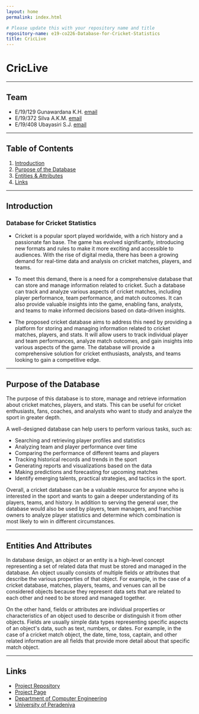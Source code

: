 ```yaml
---
layout: home
permalink: index.html

# Please update this with your repository name and title
repository-name: e19-co226-Database-for-Cricket-Statistics
title: CricLive
---
```


[comment]: # "This is the standard layout for the project, but you can clean this and use your own template"

# CricLive
---

## Team
-  E/19/129 Gunawardana K.H. [email](mailto:e19129@email.com)
-  E/19/372 Silva A.K.M. [email](mailto:e19372@email.com)
-  E/19/408 Ubayasiri S.J. [email](mailto:e19408@email.com)

---
## Table of Contents
1. [Introduction](#introduction)
2. [Purpose of the Database](#purpose-of-the-database)
3. [Entities & Attributes](#entities-and-attributes)
4. [Links](#links)

---
## Introduction
### Database for Cricket Statistics

* Cricket is a popular sport played worldwide, with a rich history and a passionate fan
base. The game has evolved significantly, introducing new formats and rules to make it
more exciting and accessible to audiences. With the rise of digital media, there has been
a growing demand for real-time data and analysis on cricket matches, players, and
teams.

* To meet this demand, there is a need for a comprehensive database that can store and
manage information related to cricket. Such a database can track and analyze various
aspects of cricket matches, including player performance, team performance, and match
outcomes. It can also provide valuable insights into the game, enabling fans, analysts,
and teams to make informed decisions based on data-driven insights.

* The proposed cricket database aims to address this need by providing a platform for
storing and managing information related to cricket matches, players, and stats. It will
allow users to track individual player and team performances, analyze match outcomes,
and gain insights into various aspects of the game. The database will provide a
comprehensive solution for cricket enthusiasts, analysts, and teams looking to gain a
competitive edge.

---
## Purpose of the Database

The purpose of this database is to store, manage and retrieve information about cricket
matches, players, and stats. This can be useful for cricket enthusiasts, fans, coaches, and
analysts who want to study and analyze the sport in greater depth.

A well-designed database can help users to perform various tasks, such as:
* Searching and retrieving player profiles and statistics
* Analyzing team and player performance over time
* Comparing the performance of different teams and players
* Tracking historical records and trends in the sport
* Generating reports and visualizations based on the data
* Making predictions and forecasting for upcoming matches
* Identify emerging talents, practical strategies, and tactics in the sport.

Overall, a cricket database can be a valuable resource for anyone who is interested in the
sport and wants to gain a deeper understanding of its players, teams, and history.
In addition to serving the general user, the database would also be used by players,
team managers, and franchise owners to analyze player statistics and determine which
combination is most likely to win in different circumstances.

---
## Entities And Attributes

In database design, an object or an entity is a high-level concept representing a set of
related data that must be stored and managed in the database. An object usually
consists of multiple fields or attributes that describe the various properties of that
object. For example, in the case of a cricket database, matches, players, teams, and
venues can all be considered objects because they represent data sets that are related
to each other and need to be stored and managed together.

On the other hand, fields or attributes are individual properties or characteristics of an
object used to describe or distinguish it from other objects. Fields are usually simple
data types representing specific aspects of an object's data, such as text, numbers, or
dates. For example, in the case of a cricket match object, the date, time, toss, captain,
and other related information are all fields that provide more detail about that specific
match object.

---
## Links

- [Project Repository](https://github.com/cepdnaclk/e19-co226-Database-for-Cricket-Statistics)
- [Project Page](https://cepdnaclk.github.io/e19-co226-criclive/)
- [Department of Computer Engineering](http://www.ce.pdn.ac.lk/)
- [University of Peradeniya](https://eng.pdn.ac.lk/)


[//]: # (Please refer this to learn more about Markdown syntax)
[//]: # (https://github.com/adam-p/markdown-here/wiki/Markdown-Cheatsheet)
